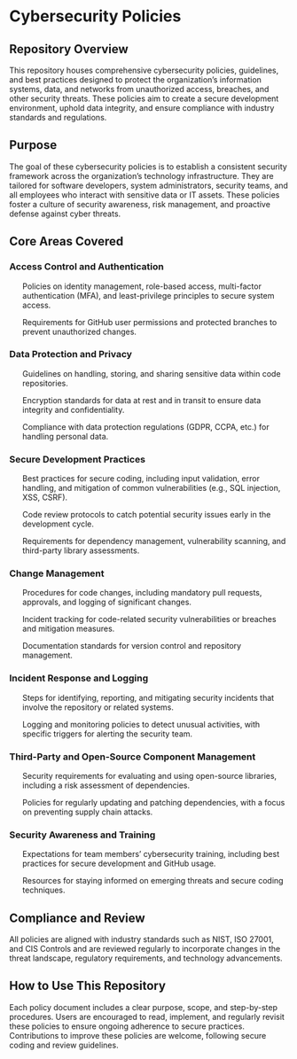 # Cybersecurity Policies
<h2>Repository Overview</h2>
This repository houses comprehensive cybersecurity policies, guidelines, and best practices designed to protect the organization’s information systems, data, and networks from unauthorized access, breaches, and other security threats. These policies aim to create a secure development environment, uphold data integrity, and ensure compliance with industry standards and regulations.

<h2>Purpose</h2>
The goal of these cybersecurity policies is to establish a consistent security framework across the organization’s technology infrastructure. They are tailored for software developers, system administrators, security teams, and all employees who interact with sensitive data or IT assets. These policies foster a culture of security awareness, risk management, and proactive defense against cyber threats.

<h2>Core Areas Covered</h2>

<h3>Access Control and Authentication</h3>
<ol>Policies on identity management, role-based access, multi-factor authentication (MFA), and least-privilege principles to secure system access.</ol>
<ol>Requirements for GitHub user permissions and protected branches to prevent unauthorized changes.</ol>

<h3>Data Protection and Privacy</h3>
<ol>Guidelines on handling, storing, and sharing sensitive data within code repositories.</ol>
<ol>Encryption standards for data at rest and in transit to ensure data integrity and confidentiality.</ol>
<ol>Compliance with data protection regulations (GDPR, CCPA, etc.) for handling personal data.</ol>

<h3>Secure Development Practices</h3>
<ol>Best practices for secure coding, including input validation, error handling, and mitigation of common vulnerabilities (e.g., SQL injection, XSS, CSRF).</ol>
<ol>Code review protocols to catch potential security issues early in the development cycle.</ol>
<ol>Requirements for dependency management, vulnerability scanning, and third-party library assessments.</ol>

<h3>Change Management</h3>
<ol>Procedures for code changes, including mandatory pull requests, approvals, and logging of significant changes.</ol>
<ol>Incident tracking for code-related security vulnerabilities or breaches and mitigation measures.</ol>
<ol>Documentation standards for version control and repository management.</ol>

<h3>Incident Response and Logging</h3>
<ol>Steps for identifying, reporting, and mitigating security incidents that involve the repository or related systems.</ol>
<ol>Logging and monitoring policies to detect unusual activities, with specific triggers for alerting the security team.</ol>

<h3>Third-Party and Open-Source Component Management</h3>
<ol>Security requirements for evaluating and using open-source libraries, including a risk assessment of dependencies.</ol>
<ol>Policies for regularly updating and patching dependencies, with a focus on preventing supply chain attacks.</ol>

<h3>Security Awareness and Training</h3>
<ol>Expectations for team members’ cybersecurity training, including best practices for secure development and GitHub usage.</ol>
<ol>Resources for staying informed on emerging threats and secure coding techniques.</ol>

<h2>Compliance and Review</h2>
All policies are aligned with industry standards such as NIST, ISO 27001, and CIS Controls and are reviewed regularly to incorporate changes in the threat landscape, regulatory requirements, and technology advancements.

<h2>How to Use This Repository</h2>
Each policy document includes a clear purpose, scope, and step-by-step procedures. Users are encouraged to read, implement, and regularly revisit these policies to ensure ongoing adherence to secure practices. Contributions to improve these policies are welcome, following secure coding and review guidelines.
